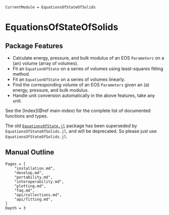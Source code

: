 ```@meta
CurrentModule = EquationsOfStateOfSolids
```

# EquationsOfStateOfSolids

## Package Features

- Calculate energy, pressure, and bulk modulus of an EOS `Parameters` on a (an)
  volume (array of volumes).
- Fit an `EquationOfState` on a series of volumes using least-squares fitting
  method.
- Fit an `EquationOfState` on a series of volumes linearly.
- Find the corresponding volume of an EOS `Parameters` given an (a) energy,
  pressure, and bulk modulus.
- Handle unit conversion automatically in the above features, take any unit.

See the [Index](@ref main-index) for the complete list of documented functions
and types.

The old [`EquationsOfState.jl`](https://github.com/MineralsCloud/EquationsOfState.jl)
package has been superseded by `EquationsOfStateOfSolids.jl`, and will be deprecated.
So please just use `EquationsOfStateOfSolids.jl`.

## Manual Outline

```@contents
Pages = [
    "installation.md",
    "develop.md",
    "portability.md",
    "interoperability.md",
    "plotting.md",
    "faq.md",
    "api/collections.md",
    "api/fitting.md",
]
Depth = 3
```

```@index
```
